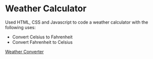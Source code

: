 <h1>Weather Calculator</h1>
<p>Used HTML, CSS and Javascript to code a weather calculator with the following uses:</p>
<ul>
  <li>Convert Celsius to Fahrenheit</li>
  <li>Convert Fahrenheit to Celsius</li>
</ul>

<a href="https://renanmbs.github.io/celsius/">Weather Converter</a>

